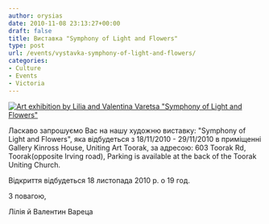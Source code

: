 ```yaml
---
author: orysias
date: 2010-11-08 23:13:27+00:00
draft: false
title: Виставка "Symphony of Light and Flowers"
type: post
url: /events/vystavka-symphony-of-light-and-flowers/
categories:
- Culture
- Events
- Victoria
---
```


[![Art exhibition by Lilia and Valentina Varetsa "Symphony of Light and Flowers"](http://www.ozeukes.com/wp-content/uploads/2010/11/exhibition-lilia-valentin-Varetsa3.+.jpg)
](http://www.ozeukes.com/wp-content/uploads/2010/11/exhibition-lilia-valentin-Varetsa3.+.jpg)


Ласкаво запрошуємо Вас на нашу художню виставку: "Symphony of Light and Flowers", яка відбудеться з 18/11/2010 - 29/11/2010 в приміщенні Gallery Kinross House, Uniting Art Toorak, за адресою: 603 Toorak Rd, Toorak(opposite Irving road), Parking is available at the back of the Toorak Uniting Church.




Відкриття відбудеться 18 листопада 2010 р. о 19 год.




З повагою,




Лілія й Валентин Вареца
